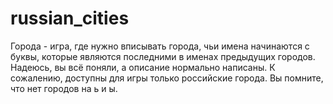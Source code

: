 # russian_cities
Города - игра, где нужно вписывать города, чьи имена начинаются с буквы, которые являются последними в именах предыдущих городов.
Надеюсь, вы всё поняли, а описание нормально написаны.
К сожалению, доступны для игры только российские города.
Вы помните, что нет городов на ь и ы.
